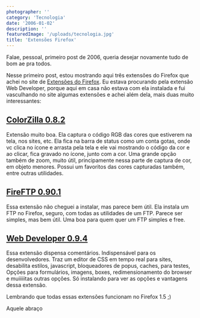 ```yaml
---
photographer: ''
category: 'Tecnologia'
date: '2006-01-02'
description: ''
featuredImage: '/uploads/tecnologia.jpg'
title: 'Extensões Firefox'
---
```


Falae, pessoal, primeiro post de 2006, queria desejar novamente tudo de bom ae pra todos.

Nesse primeiro post, estou mostrando aqui três extensões do Firefox que achei no site de [Extensões do Firefox](https://addons.mozilla.org/extensions/?application=firefox). Eu estava procurando pela extensão Web Developer, porque aqui em casa não estava com ela instalada e fui vasculhando no site algumas extensões e achei além dela, mais duas muito interessantes:

## [ColorZilla 0.8.2](http://releases.mozilla.org/pub/mozilla.org/extensions/colorzilla/colorzilla-0.8.2-fx+mz.xpi)

Extensão muito boa. Ela captura o código RGB das cores que estiverem na tela, nos sites, etc. Ela fica na barra de status como um conta gotas, onde vc clica no ícone e arrasta pela tela e ele vai mostrando o código da cor e ao clicar, fica gravado no ícone, junto com a cor. Uma grande opção também de zoom, muito útil, principamente nessa parte de captura de cor, em objeto menores. Possui um favoritos das cores capturadas também, entre outras utilidades.

## [FireFTP 0.90.1](http://releases.mozilla.org/pub/mozilla.org/extensions/fireftp/fireftp-0.90.1-fx.xpi)

Essa extensão não cheguei a instalar, mas parece bem útil. Ela instala um FTP no Firefox, seguro, com todas as utilidades de um FTP. Parece ser simples, mas bem útil. Uma boa para quem quer um FTP simples e free.

## [Web Developer 0.9.4](http://releases.mozilla.org/pub/mozilla.org/extensions/web_developer/web_developer-0.9.4-fx+fl.xpi)

Essa extensão dispensa comentários. Indispensável para os desenvolvedores. Traz um editor de CSS em tempo real para sites, desabilita estilos, javascript, bloqueadores de popus, caches, para testes, Opções para formulários, imagens, boxes, redimensionamento do browser e muiiiiitas outras opções. Só instalando para ver as opções e vantagens dessa extensão.

Lembrando que todas essas extensões funcionam no Firefox 1.5 ;)

Aquele abraço
